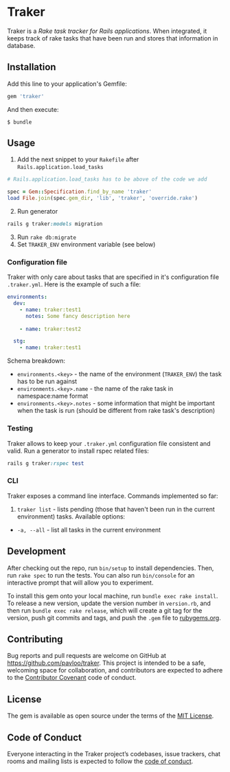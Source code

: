 # Traker

Traker is a *Rake task tracker for Rails applications*. When integrated, it keeps track of rake tasks that have been run and stores that information in database.

## Installation

Add this line to your application's Gemfile:

```ruby
gem 'traker'
```

And then execute:

    $ bundle

## Usage
1. Add the next snippet to your `Rakefile` after `Rails.application.load_tasks`

```ruby
# Rails.application.load_tasks has to be above of the code we add

spec = Gem::Specification.find_by_name 'traker'
load File.join(spec.gem_dir, 'lib', 'traker', 'override.rake')
```

2. Run generator

``` ruby
rails g traker:models migration
```

3. Run `rake db:migrate`
4. Set `TRAKER_ENV` environment variable (see below)

### Configuration file
Traker with only care about tasks that are specified in it's configuration file `.traker.yml`. Here is the example of such a file:

``` yml
environments:
  dev:
    - name: traker:test1
      notes: Some fancy description here
    
    - name: traker:test2

  stg:
    - name: traker:test1
```
Schema breakdown:
* `environments.<key>` - the name of the environment (`TRAKER_ENV`) the task has to be run against
* `environments.<key>.name` - the name of the rake task in namespace:name format
* `environments.<key>.notes` - some information that might be important when the task is run (should be different from rake task's description)

### Testing

Traker allows to keep your `.traker.yml` configuration file consistent and valid. Run a generator to install rspec related files:

``` ruby
rails g traker:rspec test
```

### CLI
Traker exposes a command line interface. Commands implemented so far:

1) `traker list` - lists pending (those that haven't been run in the current environment) tasks. Available options: 
* `-a, --all` - list all tasks in the current environment

## Development

After checking out the repo, run `bin/setup` to install dependencies. Then, run `rake spec` to run the tests. You can also run `bin/console` for an interactive prompt that will allow you to experiment.

To install this gem onto your local machine, run `bundle exec rake install`. To release a new version, update the version number in `version.rb`, and then run `bundle exec rake release`, which will create a git tag for the version, push git commits and tags, and push the `.gem` file to [rubygems.org](https://rubygems.org).

## Contributing

Bug reports and pull requests are welcome on GitHub at https://github.com/pavloo/traker. This project is intended to be a safe, welcoming space for collaboration, and contributors are expected to adhere to the [Contributor Covenant](http://contributor-covenant.org) code of conduct.

## License

The gem is available as open source under the terms of the [MIT License](https://opensource.org/licenses/MIT).

## Code of Conduct

Everyone interacting in the Traker project’s codebases, issue trackers, chat rooms and mailing lists is expected to follow the [code of conduct](https://github.com/pavloo/traker/blob/master/CODE_OF_CONDUCT.md).
